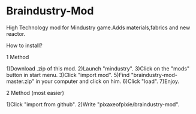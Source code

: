 # Braindustry-Mod
High Technology mod for Mindustry game.Adds materials,fabrics and new reactor.

How to install?

1 Method

1)Download .zip of this mod.
2)Launch "mindustry".
3)Click on the "mods" button in start menu.
3)Click "import mod".
5)Find "braindustry-mod-master.zip" in your computer and click on him.
6)Click "load".
7)Enjoy.

2 Method (most easier)

1)Click "import from github".
2)Write "pixaxeofpixie/braindustry-mod".
